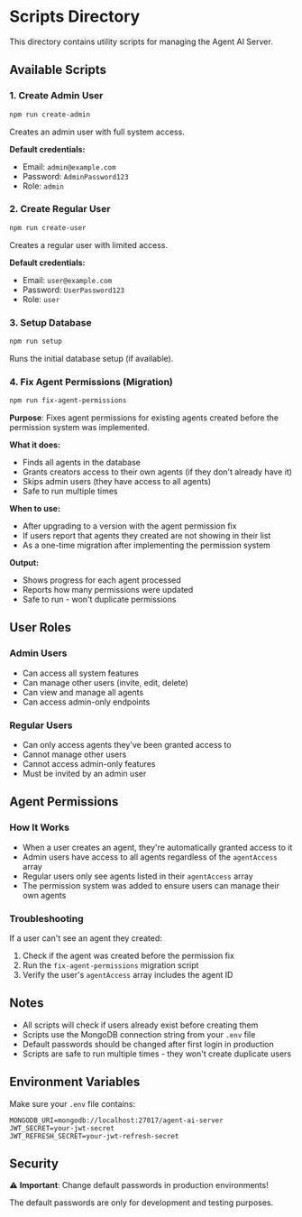 # Scripts Directory

This directory contains utility scripts for managing the Agent AI Server.

## Available Scripts

### 1. Create Admin User
```bash
npm run create-admin
```
Creates an admin user with full system access.

**Default credentials:**
- Email: `admin@example.com`
- Password: `AdminPassword123`
- Role: `admin`

### 2. Create Regular User
```bash
npm run create-user
```
Creates a regular user with limited access.

**Default credentials:**
- Email: `user@example.com`
- Password: `UserPassword123`
- Role: `user`

### 3. Setup Database
```bash
npm run setup
```
Runs the initial database setup (if available).

### 4. Fix Agent Permissions (Migration)
```bash
npm run fix-agent-permissions
```
**Purpose**: Fixes agent permissions for existing agents created before the permission system was implemented.

**What it does:**
- Finds all agents in the database
- Grants creators access to their own agents (if they don't already have it)
- Skips admin users (they have access to all agents)
- Safe to run multiple times

**When to use:**
- After upgrading to a version with the agent permission fix
- If users report that agents they created are not showing in their list
- As a one-time migration after implementing the permission system

**Output:**
- Shows progress for each agent processed
- Reports how many permissions were updated
- Safe to run - won't duplicate permissions

## User Roles

### Admin Users
- Can access all system features
- Can manage other users (invite, edit, delete)
- Can view and manage all agents
- Can access admin-only endpoints

### Regular Users
- Can only access agents they've been granted access to
- Cannot manage other users
- Cannot access admin-only features
- Must be invited by an admin user

## Agent Permissions

### How It Works
- When a user creates an agent, they're automatically granted access to it
- Admin users have access to all agents regardless of the `agentAccess` array
- Regular users only see agents listed in their `agentAccess` array
- The permission system was added to ensure users can manage their own agents

### Troubleshooting
If a user can't see an agent they created:
1. Check if the agent was created before the permission fix
2. Run the `fix-agent-permissions` migration script
3. Verify the user's `agentAccess` array includes the agent ID

## Notes

- All scripts will check if users already exist before creating them
- Scripts use the MongoDB connection string from your `.env` file
- Default passwords should be changed after first login in production
- Scripts are safe to run multiple times - they won't create duplicate users

## Environment Variables

Make sure your `.env` file contains:
```env
MONGODB_URI=mongodb://localhost:27017/agent-ai-server
JWT_SECRET=your-jwt-secret
JWT_REFRESH_SECRET=your-jwt-refresh-secret
```

## Security

⚠️ **Important**: Change default passwords in production environments!

The default passwords are only for development and testing purposes. 